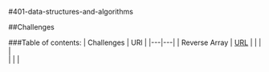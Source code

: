 #401-data-structures-and-algorithms

##Challenges 


###Table of contents:
| Challenges  | URl |
|---|---|
| Reverse Array | [URL](array-reverse)  | 
|   |   |  
|   |   |  